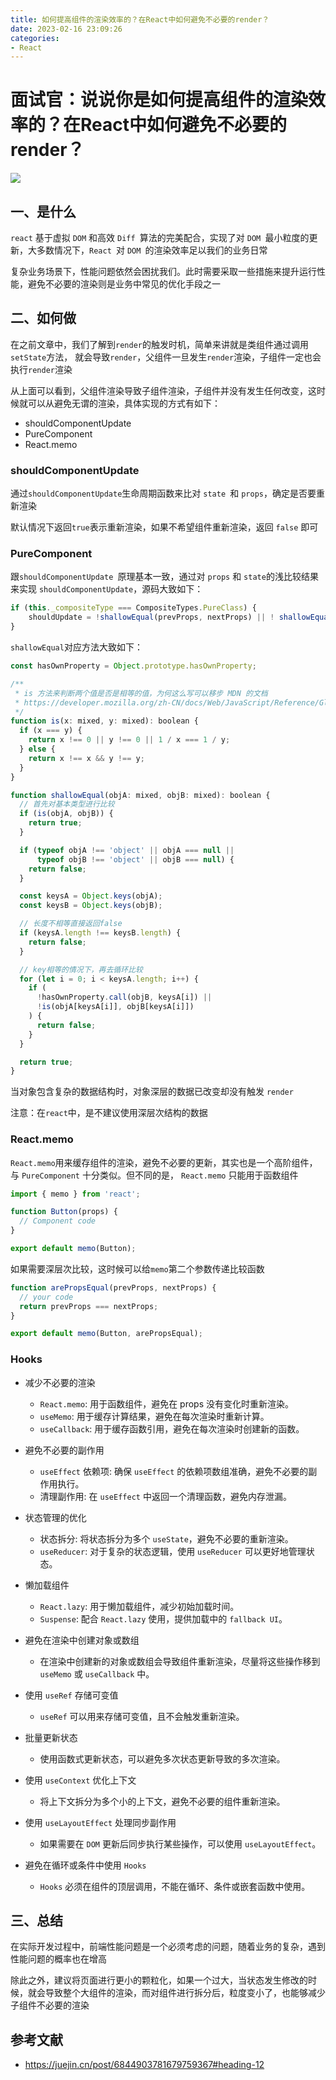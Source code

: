 ```yaml
---
title: 如何提高组件的渲染效率的？在React中如何避免不必要的render？
date: 2023-02-16 23:09:26
categories: 
- React
---
```


# 面试官：说说你是如何提高组件的渲染效率的？在React中如何避免不必要的render？

 ![](https://static.vue-js.com/de2d7e20-ecf8-11eb-85f6-6fac77c0c9b3.png)



## 一、是什么

`react` 基于虚拟 `DOM` 和高效 `Diff `算法的完美配合，实现了对 `DOM `最小粒度的更新，大多数情况下，`React `对 `DOM `的渲染效率足以我们的业务日常

复杂业务场景下，性能问题依然会困扰我们。此时需要采取一些措施来提升运行性能，避免不必要的渲染则是业务中常见的优化手段之一


## 二、如何做

在之前文章中，我们了解到`render`的触发时机，简单来讲就是类组件通过调用`setState`方法， 就会导致`render`，父组件一旦发生`render`渲染，子组件一定也会执行`render`渲染

从上面可以看到，父组件渲染导致子组件渲染，子组件并没有发生任何改变，这时候就可以从避免无谓的渲染，具体实现的方式有如下：

- shouldComponentUpdate
- PureComponent
- React.memo


### shouldComponentUpdate

通过`shouldComponentUpdate`生命周期函数来比对 `state `和 `props`，确定是否要重新渲染

默认情况下返回`true`表示重新渲染，如果不希望组件重新渲染，返回 `false` 即可


### PureComponent

跟`shouldComponentUpdate `原理基本一致，通过对 `props` 和 `state`的浅比较结果来实现 `shouldComponentUpdate`，源码大致如下：

```js
if (this._compositeType === CompositeTypes.PureClass) {
    shouldUpdate = !shallowEqual(prevProps, nextProps) || ! shallowEqual(inst.state, nextState);
}
```

`shallowEqual`对应方法大致如下：

```js
const hasOwnProperty = Object.prototype.hasOwnProperty;

/**
 * is 方法来判断两个值是否是相等的值，为何这么写可以移步 MDN 的文档
 * https://developer.mozilla.org/zh-CN/docs/Web/JavaScript/Reference/Global_Objects/Object/is
 */
function is(x: mixed, y: mixed): boolean {
  if (x === y) {
    return x !== 0 || y !== 0 || 1 / x === 1 / y;
  } else {
    return x !== x && y !== y;
  }
}

function shallowEqual(objA: mixed, objB: mixed): boolean {
  // 首先对基本类型进行比较
  if (is(objA, objB)) {
    return true;
  }

  if (typeof objA !== 'object' || objA === null ||
      typeof objB !== 'object' || objB === null) {
    return false;
  }

  const keysA = Object.keys(objA);
  const keysB = Object.keys(objB);

  // 长度不相等直接返回false
  if (keysA.length !== keysB.length) {
    return false;
  }

  // key相等的情况下，再去循环比较
  for (let i = 0; i < keysA.length; i++) {
    if (
      !hasOwnProperty.call(objB, keysA[i]) ||
      !is(objA[keysA[i]], objB[keysA[i]])
    ) {
      return false;
    }
  }

  return true;
}
```

当对象包含复杂的数据结构时，对象深层的数据已改变却没有触发 `render`

注意：在`react`中，是不建议使用深层次结构的数据


### React.memo

`React.memo`用来缓存组件的渲染，避免不必要的更新，其实也是一个高阶组件，与 `PureComponent` 十分类似。但不同的是， `React.memo` 只能用于函数组件

```jsx
import { memo } from 'react';

function Button(props) {
  // Component code
}

export default memo(Button);
```

如果需要深层次比较，这时候可以给`memo`第二个参数传递比较函数

```jsx
function arePropsEqual(prevProps, nextProps) {
  // your code
  return prevProps === nextProps;
}

export default memo(Button, arePropsEqual);
```

### Hooks
- 减少不必要的渲染
  - `React.memo`: 用于函数组件，避免在 props 没有变化时重新渲染。
  - `useMemo`: 用于缓存计算结果，避免在每次渲染时重新计算。
  - `useCallback`: 用于缓存函数引用，避免在每次渲染时创建新的函数。

- 避免不必要的副作用
  - `useEffect` 依赖项: 确保 `useEffect` 的依赖项数组准确，避免不必要的副作用执行。
  - 清理副作用: 在 `useEffect` 中返回一个清理函数，避免内存泄漏。

- 状态管理的优化
  - 状态拆分: 将状态拆分为多个 `useState`，避免不必要的重新渲染。
  - `useReducer`: 对于复杂的状态逻辑，使用 `useReducer` 可以更好地管理状态。

- 懒加载组件
  - `React.lazy`: 用于懒加载组件，减少初始加载时间。
  - `Suspense`: 配合 `React.lazy` 使用，提供加载中的 `fallback UI`。

- 避免在渲染中创建对象或数组
  - 在渲染中创建新的对象或数组会导致组件重新渲染，尽量将这些操作移到 `useMemo` 或 `useCallback` 中。

- 使用 `useRef` 存储可变值
  - `useRef` 可以用来存储可变值，且不会触发重新渲染。

- 批量更新状态  
  - 使用函数式更新状态，可以避免多次状态更新导致的多次渲染。

- 使用 `useContext` 优化上下文
  - 将上下文拆分为多个小的上下文，避免不必要的组件重新渲染。

- 使用 `useLayoutEffect` 处理同步副作用
  - 如果需要在 `DOM` 更新后同步执行某些操作，可以使用 `useLayoutEffect`。

- 避免在循环或条件中使用 `Hooks`
  - `Hooks` 必须在组件的顶层调用，不能在循环、条件或嵌套函数中使用。

## 三、总结

在实际开发过程中，前端性能问题是一个必须考虑的问题，随着业务的复杂，遇到性能问题的概率也在增高

除此之外，建议将页面进行更小的颗粒化，如果一个过大，当状态发生修改的时候，就会导致整个大组件的渲染，而对组件进行拆分后，粒度变小了，也能够减少子组件不必要的渲染


## 参考文献

- https://juejin.cn/post/6844903781679759367#heading-12